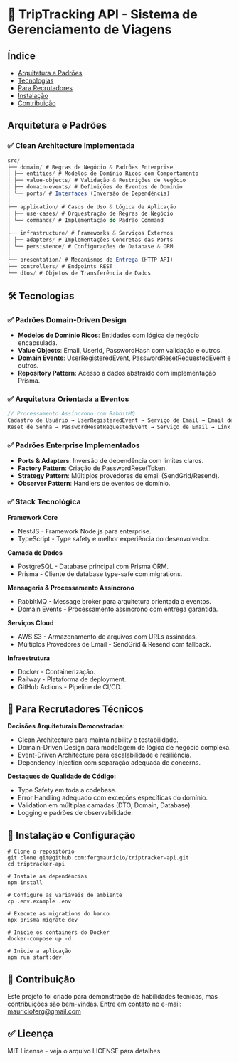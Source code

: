 # 🚀 TripTracking API - Sistema de Gerenciamento de Viagens

## Índice

- [Arquitetura e Padrões](#arquitetura-e-padrões)
- [Tecnologias](#tecnologias)
- [Para Recrutadores](#para-recrutadores)
- [Instalação](#instalação)
- [Contribuição](#contribuição)

<a id="arquitetura-e-padrões"></a>

## Arquitetura e Padrões

### ✅ Clean Architecture Implementada

```typescript
src/
├── domain/ # Regras de Negócio & Padrões Enterprise
│ ├── entities/ # Modelos de Domínio Ricos com Comportamento
│ ├── value-objects/ # Validação & Restrições de Negócio
│ ├── domain-events/ # Definições de Eventos de Domínio
│ └── ports/ # Interfaces (Inversão de Dependência)
│
├── application/ # Casos de Uso & Lógica de Aplicação
│ ├── use-cases/ # Orquestração de Regras de Negócio
│ └── commands/ # Implementação do Padrão Command
│
├── infrastructure/ # Frameworks & Serviços Externos
│ ├── adapters/ # Implementações Concretas das Ports
│ └── persistence/ # Configurações de Database & ORM
│
└── presentation/ # Mecanismos de Entrega (HTTP API)
├── controllers/ # Endpoints REST
└── dtos/ # Objetos de Transferência de Dados
```

<a id="tecnologias"></a>

## 🛠️ Tecnologias

### ✅ Padrões Domain-Driven Design

- **Modelos de Domínio Ricos**: Entidades com lógica de negócio encapsulada.
- **Value Objects**: Email, UserId, PasswordHash com validação e outros.
- **Domain Events**: UserRegisteredEvent, PasswordResetRequestedEvent e outros.
- **Repository Pattern**: Acesso a dados abstraído com implementação Prisma.

### ✅ Arquitetura Orientada a Eventos

```typescript
// Processamento Assíncrono com RabbitMQ
Cadastro de Usuário → UserRegisteredEvent → Serviço de Email → Email de Boas-Vindas.
Reset de Senha → PasswordResetRequestedEvent → Serviço de Email → Link de Reset.
```

### ✅ Padrões Enterprise Implementados

- **Ports & Adapters**: Inversão de dependência com limites claros.
- **Factory Pattern**: Criação de PasswordResetToken.
- **Strategy Pattern**: Múltiplos provedores de email (SendGrid/Resend).
- **Observer Pattern**: Handlers de eventos de domínio.

### ✅ Stack Tecnológica

**Framework Core**

- NestJS - Framework Node.js para enterprise.
- TypeScript - Type safety e melhor experiência do desenvolvedor.

**Camada de Dados**

- PostgreSQL - Database principal com Prisma ORM.
- Prisma - Cliente de database type-safe com migrations.

**Mensageria & Processamento Assíncrono**

- RabbitMQ - Message broker para arquitetura orientada a eventos.
- Domain Events - Processamento assíncrono com entrega garantida.

**Serviços Cloud**

- AWS S3 - Armazenamento de arquivos com URLs assinadas.
- Múltiplos Provedores de Email - SendGrid & Resend com fallback.

**Infraestrutura**

- Docker - Containerização.
- Railway - Plataforma de deployment.
- GitHub Actions - Pipeline de CI/CD.

<a id="para-recrutadores"></a>

## 🎯 Para Recrutadores Técnicos

**Decisões Arquiteturais Demonstradas:**

- Clean Architecture para maintainability e testabilidade.
- Domain-Driven Design para modelagem de lógica de negócio complexa.
- Event-Driven Architecture para escalabilidade e resiliência.
- Dependency Injection com separação adequada de concerns.

**Destaques de Qualidade de Código:**

- Type Safety em toda a codebase.
- Error Handling adequado com exceções específicas do domínio.
- Validation em múltiplas camadas (DTO, Domain, Database).
- Logging e padrões de observabilidade.

<a id="instalação"></a>

## 🚀 Instalação e Configuração

```
# Clone o repositório
git clone git@github.com:fergmauricio/triptracker-api.git
cd triptracker-api

# Instale as dependências
npm install

# Configure as variáveis de ambiente
cp .env.example .env

# Execute as migrations do banco
npx prisma migrate dev

# Inicie os containers do Docker
docker-compose up -d

# Inicie a aplicação
npm run start:dev
```

<a id="contribuição"></a>

## 🤝 Contribuição

Este projeto foi criado para demonstração de habilidades técnicas, mas contribuições são bem-vindas.
Entre em contato no e-mail: mauricioferg@gmail.com

## ✅ Licença

MIT License - veja o arquivo LICENSE para detalhes.
